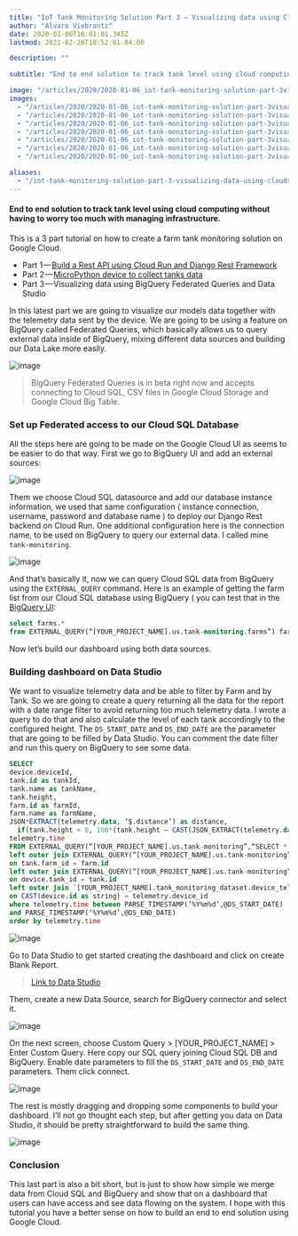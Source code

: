 ```yaml
---
title: "IoT Tank Monitoring Solution Part 3 — Visualizing data using CloudSQL Federated Queries, BigQuery…"
author: "Alvaro Viebrantz"
date: 2020-01-06T16:01:01.345Z
lastmod: 2021-02-26T10:52:01-04:00

description: ""

subtitle: "End to end solution to track tank level using cloud computing without having to worry too much with managing infrastructure."

image: "/articles/2020/2020-01-06_iot-tank-monitoring-solution-part-3visualizing-data-using-cloudsql-federated-queries-bigquery/images/7.png"
images:
  - "/articles/2020/2020-01-06_iot-tank-monitoring-solution-part-3visualizing-data-using-cloudsql-federated-queries-bigquery/images/1.png"
  - "/articles/2020/2020-01-06_iot-tank-monitoring-solution-part-3visualizing-data-using-cloudsql-federated-queries-bigquery/images/2.jpeg"
  - "/articles/2020/2020-01-06_iot-tank-monitoring-solution-part-3visualizing-data-using-cloudsql-federated-queries-bigquery/images/3.jpeg"
  - "/articles/2020/2020-01-06_iot-tank-monitoring-solution-part-3visualizing-data-using-cloudsql-federated-queries-bigquery/images/4.png"
  - "/articles/2020/2020-01-06_iot-tank-monitoring-solution-part-3visualizing-data-using-cloudsql-federated-queries-bigquery/images/5.png"
  - "/articles/2020/2020-01-06_iot-tank-monitoring-solution-part-3visualizing-data-using-cloudsql-federated-queries-bigquery/images/6.png"
  - "/articles/2020/2020-01-06_iot-tank-monitoring-solution-part-3visualizing-data-using-cloudsql-federated-queries-bigquery/images/7.png"

aliases:
  - "/iot-tank-monitoring-solution-part-3-visualizing-data-using-cloudsql-federated-queries-bigquery-1a92d1a565a3"
---
```


#### End to end solution to track tank level using cloud computing without having to worry too much with managing infrastructure.

This is a 3 part tutorial on how to create a farm tank monitoring solution on Google Cloud.

- Part 1 — [Build a Rest API using Cloud Run and Django Rest Framework](/articles/2020/2020-01-06_iot-tank-monitoring-solution-part-1build-a-rest-api-using-cloud-run-and-django-rest-framework)
- Part 2 — [MicroPython device to collect tanks data](/articles/2020/2020-01-06_iot-tank-monitoring-solution-part-2micropython-device-with-esp8266-to-collect-tank-level-data)
- Part 3 — Visualizing data using BigQuery Federated Queries and Data Studio

In this latest part we are going to visualize our models data together with the telemetry data sent by the device. We are going to be using a feature on BigQuery called Federated Queries, which basically allows us to query external data inside of BigQuery, mixing different data sources and building our Data Lake more easily.

![image](/articles/2020/2020-01-06_iot-tank-monitoring-solution-part-3visualizing-data-using-cloudsql-federated-queries-bigquery/images/1.png)

> BigQuery Federated Queries is in beta right now and accepts connecting to Cloud SQL, CSV files in Google Cloud Storage and Google Cloud Big Table.

### Set up Federated access to our Cloud SQL Database

All the steps here are going to be made on the Google Cloud UI as seems to be easier to do that way. First we go to BigQuery UI and add an external sources:

![image](/articles/2020/2020-01-06_iot-tank-monitoring-solution-part-3visualizing-data-using-cloudsql-federated-queries-bigquery/images/2.jpeg)

Them we choose Cloud SQL datasource and add our database instance information, we used that same configuration ( instance connection, username, password and database name ) to deploy our Django Rest backend on Cloud Run. One additional configuration here is the connection name, to be used on BigQuery to query our external data. I called mine `tank-monitoring`.

![image](/articles/2020/2020-01-06_iot-tank-monitoring-solution-part-3visualizing-data-using-cloudsql-federated-queries-bigquery/images/3.jpeg)

And that’s basically it, now we can query Cloud SQL data from BigQuery using the `EXTERNAL_QUERY` command. Here is an example of getting the farm list from our Cloud SQL database using BigQuery ( you can test that in the [BigQuery UI](https://console.cloud.google.com/bigquery):

```sql
select farms.*
from EXTERNAL_QUERY(“[YOUR_PROJECT_NAME].us.tank-monitoring.farms”) farms
```

Now let’s build our dashboard using both data sources.

### Building dashboard on Data Studio

We want to visualize telemetry data and be able to filter by Farm and by Tank. So we are going to create a query returning all the data for the report with a date range filter to avoid returning too much telemetry data. I wrote a query to do that and also calculate the level of each tank accordingly to the configured height. The `DS_START_DATE` and `DS_END_DATE` are the parameter that are going to be filled by Data Studio. You can comment the date filter and run this query on BigQuery to see some data.

```sql
SELECT
device.deviceId,
tank.id as tankId,
tank.name as tankName,
tank.height,
farm.id as farmId,
farm.name as farmName,
JSON*EXTRACT(telemetry.data, ‘$.distance’) as distance,
  if(tank.height < 0, 100*(tank.height — CAST(JSON_EXTRACT(telemetry.data, ‘$.distance’) as float64))/tank.height, 0) as level,
telemetry.time
FROM EXTERNAL_QUERY(“[YOUR_PROJECT_NAME].us.tank-monitoring”,“SELECT * FROM tank*monitoring_farm;”) farm
left outer join EXTERNAL_QUERY(“[YOUR_PROJECT_NAME].us.tank-monitoring”, “SELECT * FROM tank_monitoring_tank;”) tank
on tank.farm_id = farm.id
left outer join EXTERNAL_QUERY(“[YOUR_PROJECT_NAME].us.tank-monitoring”, “SELECT \* FROM tank_monitoring_device;”) device
on device.tank_id = tank.id
left outer join `[YOUR_PROJECT_NAME].tank_monitoring_dataset.device_telemetry` telemetry
on CAST(device.id as string) = telemetry.device_id
where telemetry.time between PARSE_TIMESTAMP(‘%Y%m%d’,@DS_START_DATE)
and PARSE_TIMESTAMP(‘%Y%m%d’,@DS_END_DATE)
order by telemetry.time
```

![image](/articles/2020/2020-01-06_iot-tank-monitoring-solution-part-3visualizing-data-using-cloudsql-federated-queries-bigquery/images/4.png)

Go to Data Studio to get started creating the dashboard and click on create Blank Report.

> [Link to Data Studio](https://datastudio.google.com)

Them, create a new Data Source, search for BigQuery connector and select it.

![image](/articles/2020/2020-01-06_iot-tank-monitoring-solution-part-3visualizing-data-using-cloudsql-federated-queries-bigquery/images/5.png)

On the next screen, choose Custom Query &gt; [YOUR_PROJECT_NAME] &gt; Enter Custom Query. Here copy our SQL query joining Cloud SQL DB and BigQuery. Enable date parameters to fill the `DS_START_DATE` and `DS_END_DATE` parameters. Them click connect.

![image](/articles/2020/2020-01-06_iot-tank-monitoring-solution-part-3visualizing-data-using-cloudsql-federated-queries-bigquery/images/6.png)

The rest is mostly dragging and dropping some components to build your dashboard. I’ll not go thought each step, but after getting you data on Data Studio, it should be pretty straightforward to build the same thing.

![image](/articles/2020/2020-01-06_iot-tank-monitoring-solution-part-3visualizing-data-using-cloudsql-federated-queries-bigquery/images/7.png)

### Conclusion

This last part is also a bit short, but is just to show how simple we merge data from Cloud SQL and BigQuery and show that on a dashboard that users can have access and see data flowing on the system. I hope with this tutorial you have a better sense on how to build an end to end solution using Google Cloud.
